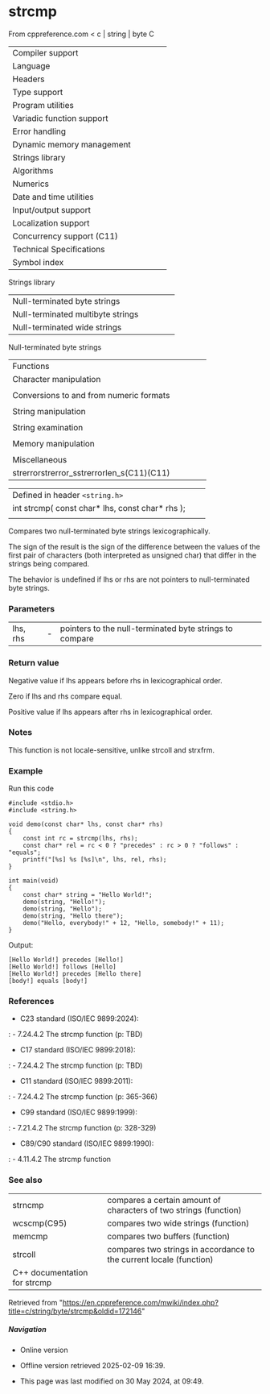 # strcmp

From cppreference.com
< c‎ | string‎ | byte
 C

|  |  |  |  |  |
| --- | --- | --- | --- | --- |
| Compiler support | | | | |
| Language | | | | |
| Headers | | | | |
| Type support | | | | |
| Program utilities | | | | |
| Variadic function support | | | | |
| Error handling | | | | |
| Dynamic memory management | | | | |
| Strings library | | | | |
| Algorithms | | | | |
| Numerics | | | | |
| Date and time utilities | | | | |
| Input/output support | | | | |
| Localization support | | | | |
| Concurrency support (C11) | | | | |
| Technical Specifications | | | | |
| Symbol index | | | | |

 Strings library

|  |  |  |  |  |
| --- | --- | --- | --- | --- |
| Null-terminated byte strings | | | | |
| Null-terminated multibyte strings | | | | |
| Null-terminated wide strings | | | | |

 Null-terminated byte strings

|  |  |  |  |  |
| --- | --- | --- | --- | --- |
| Functions | | | | |
| Character manipulation | | | | |
| |  |  |  |  |  | | --- | --- | --- | --- | --- | | isalnum | | | | | | isalpha | | | | | | islower | | | | | | isupper | | | | | | isdigit | | | | | | isxdigit | | | | | | isblank(C99) | | | | | | |  |  |  |  |  | | --- | --- | --- | --- | --- | | iscntrl | | | | | | isgraph | | | | | | isspace | | | | | | isprint | | | | | | ispunct | | | | | | tolower | | | | | | toupper | | | | | |
| Conversions to and from numeric formats | | | | |
| |  |  |  |  |  | | --- | --- | --- | --- | --- | | atoiatolatoll(C99) | | | | | | atof | | | | | | strtolstrtoll(C99) | | | | | | strtoulstrtoull(C99) | | | | | | |  |  |  |  |  | | --- | --- | --- | --- | --- | | strtoimaxstrtoumax(C99)(C99) | | | | | | strtofstrtodstrtold(C99)(C99) | | | | | | strfromfstrfromdstrfroml(C23)(C23)(C23) | | | | | |
| String manipulation | | | | |
| |  |  |  |  |  | | --- | --- | --- | --- | --- | | strcpystrcpy_s(C11) | | | | | | strncpystrncpy_s(C11) | | | | | | strcatstrcat_s(C11) | | | | | | |  |  |  |  |  | | --- | --- | --- | --- | --- | | strncatstrncat_s(C11) | | | | | | strxfrm | | | | | | strdup(C23) | | | | | | strndup(C23) | | | | | |  | | | | | |
| String examination | | | | |
| |  |  |  |  |  | | --- | --- | --- | --- | --- | | strlenstrnlen_s(C11) | | | | | | ****strcmp**** | | | | | | strncmp | | | | | | strcoll | | | | | | strchr | | | | | | strrchr | | | | | | |  |  |  |  |  | | --- | --- | --- | --- | --- | | strspn | | | | | | strcspn | | | | | | strpbrk | | | | | | strstr | | | | | | strtokstrtok_s(C11) | | | | | |  | | | | | |
| Memory manipulation | | | | |
| |  |  |  |  |  | | --- | --- | --- | --- | --- | | memchr | | | | | | memcmp | | | | | | memsetmemset_explicitmemset_s(C23)(C11) | | | | | | |  |  |  |  |  | | --- | --- | --- | --- | --- | | memcpymemcpy_s(C11) | | | | | | memmovememmove_s(C11) | | | | | | memccpy(C23) | | | | | |
| Miscellaneous | | | | |
| strerrorstrerror_sstrerrorlen_s(C11)(C11) | | | | |

|  |  |  |
| --- | --- | --- |
| Defined in header `<string.h>` |  |  |
| int strcmp( const char\* lhs, const char\* rhs ); |  |  |
|  |  |  |

Compares two null-terminated byte strings lexicographically.

The sign of the result is the sign of the difference between the values of the first pair of characters (both interpreted as unsigned char) that differ in the strings being compared.

The behavior is undefined if lhs or rhs are not pointers to null-terminated byte strings.

### Parameters

|  |  |  |
| --- | --- | --- |
| lhs, rhs | - | pointers to the null-terminated byte strings to compare |

### Return value

Negative value if lhs appears before rhs in lexicographical order.

Zero if lhs and rhs compare equal.

Positive value if lhs appears after rhs in lexicographical order.

### Notes

This function is not locale-sensitive, unlike strcoll and strxfrm.

### Example

Run this code

```
#include <stdio.h>
#include <string.h>
 
void demo(const char* lhs, const char* rhs)
{
    const int rc = strcmp(lhs, rhs);
    const char* rel = rc < 0 ? "precedes" : rc > 0 ? "follows" : "equals";
    printf("[%s] %s [%s]\n", lhs, rel, rhs);
}
 
int main(void)
{
    const char* string = "Hello World!";
    demo(string, "Hello!");
    demo(string, "Hello");
    demo(string, "Hello there");
    demo("Hello, everybody!" + 12, "Hello, somebody!" + 11);
}

```

Output:

```
[Hello World!] precedes [Hello!]
[Hello World!] follows [Hello]
[Hello World!] precedes [Hello there]
[body!] equals [body!]

```

### References

- C23 standard (ISO/IEC 9899:2024):

:   - 7.24.4.2 The strcmp function (p: TBD)

- C17 standard (ISO/IEC 9899:2018):

:   - 7.24.4.2 The strcmp function (p: TBD)

- C11 standard (ISO/IEC 9899:2011):

:   - 7.24.4.2 The strcmp function (p: 365-366)

- C99 standard (ISO/IEC 9899:1999):

:   - 7.21.4.2 The strcmp function (p: 328-329)

- C89/C90 standard (ISO/IEC 9899:1990):

:   - 4.11.4.2 The strcmp function

### See also

|  |  |
| --- | --- |
| strncmp | compares a certain amount of characters of two strings   (function) |
| wcscmp(C95) | compares two wide strings   (function) |
| memcmp | compares two buffers   (function) |
| strcoll | compares two strings in accordance to the current locale   (function) |
| C++ documentation for strcmp | |

Retrieved from "<https://en.cppreference.com/mwiki/index.php?title=c/string/byte/strcmp&oldid=172146>"

##### Navigation

- Online version
- Offline version retrieved 2025-02-09 16:39.

- This page was last modified on 30 May 2024, at 09:49.